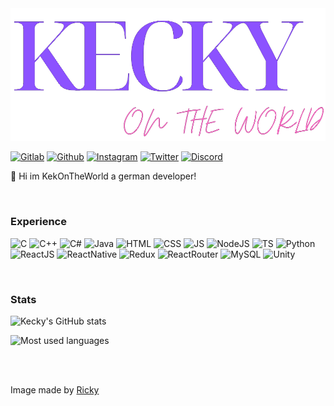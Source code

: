 <img src="Blue_and_Pink_Zigzag_Patterned_Name_Tag.png" alt="Loading...">

<a href="https://gitlab.com/KekOnTheWorld">![Gitlab](https://img.shields.io/badge/GitLab-330F63?style=for-the-badge&logo=gitlab&logoColor=white)</a>
<a href="https://github.com/KekOnTheWorld">![Github](https://img.shields.io/badge/GitHub-100000?style=for-the-badge&logo=github&logoColor=white)</a>
<a href="https://www.instagram.com/kekontheworld/">![Instagram](https://img.shields.io/badge/Instagram-E4405F?style=for-the-badge&logo=instagram&logoColor=white)</a>
<a href="https://twitter.com/KekOnTheWorld">![Twitter](https://img.shields.io/badge/Twitter-1DA1F2?style=for-the-badge&logo=twitter&logoColor=white)</a>
<a href="https://discord.gg/Cq2UpzeTnm">![Discord](https://img.shields.io/badge/Discord-7289DA?style=for-the-badge&logo=discord&logoColor=white)</a>

👋 Hi im KekOnTheWorld a german developer!

<br>

### Experience
![C](https://img.shields.io/badge/C-00599C?style=for-the-badge&logo=c&logoColor=white)
![C++](https://img.shields.io/badge/C%2B%2B-00599C?style=for-the-badge&logo=c%2B%2B&logoColor=white)
![C#](https://img.shields.io/badge/C%23-239120?style=for-the-badge&logo=c-sharp&logoColor=white)
![Java](https://img.shields.io/badge/Java-ED8B00?style=for-the-badge&logo=java&logoColor=white)
![HTML](https://img.shields.io/badge/HTML5-E34F26?style=for-the-badge&logo=html5&logoColor=white)
![CSS](https://img.shields.io/badge/CSS3-1572B6?style=for-the-badge&logo=css3&logoColor=white)
![JS](https://img.shields.io/badge/JavaScript-F7DF1E?style=for-the-badge&logo=javascript&logoColor=black)
![NodeJS](https://img.shields.io/badge/Node.js-43853D?style=for-the-badge&logo=node.js&logoColor=white)
![TS](https://img.shields.io/badge/TypeScript-007ACC?style=for-the-badge&logo=typescript&logoColor=white)
![Python](https://img.shields.io/badge/Python-3776AB?style=for-the-badge&logo=python&logoColor=white)
![ReactJS](https://img.shields.io/badge/React-20232A?style=for-the-badge&logo=react&logoColor=61DAFB)
![ReactNative](https://img.shields.io/badge/React_Native-20232A?style=for-the-badge&logo=react&logoColor=61DAFB)
![Redux](https://img.shields.io/badge/Redux-593D88?style=for-the-badge&logo=redux&logoColor=white)
![ReactRouter](https://img.shields.io/badge/React_Router-CA4245?style=for-the-badge&logo=react-router&logoColor=white)
![MySQL](https://img.shields.io/badge/MySQL-00000F?style=for-the-badge&logo=mysql&logoColor=white)
![Unity](https://img.shields.io/badge/Unity-100000?style=for-the-badge&logo=unity&logoColor=white)

<br>

### Stats
![Kecky's GitHub stats](https://github-readme-stats.vercel.app/api?username=KekOnTheWorld&theme=blue-green)

![Most used languages](https://github-readme-stats.vercel.app/api/top-langs/?username=KekOnTheWorld&theme=blue-green)

<br>

<!---
KekOnTheWorld/KekOnTheWorld is a ✨ special ✨ repository because its `README.md` (this file) appears on your GitHub profile.
You can click the Preview link to take a look at your changes.
--->
<br>

Image made by [Ricky](https://github.com/Rickaym)
